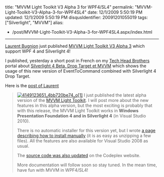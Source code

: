 title: "MVVM Light Toolkit V3 Alpha 3 for WPF4/SL4"
permalink: "MVVM-Light-Toolkit-V3-Alpha-3-for-WPF4SL4"
date: 12/1/2009 5:50:19 PM
updated: 12/1/2009 5:50:19 PM
disqusIdentifier: 20091201055019
tags: ["Silverlight", "MVVM"]
alias:
 - /post/MVVM-Light-Toolkit-V3-Alpha-3-for-WPF4SL4.aspx/index.html
---
[Laurent Bugnion](http://blog.galasoft.ch/Default.aspx) just published [MVVM Light Toolkit V3 Alpha 3](http://mvvmlight.codeplex.com) which support WPF 4 and Silverlight 4!

I published, yesterday a short post in French on my [Tech Head Brothers](http://www.techheadbrothers.com/) portal about [Silverlight 4 Beta, Drop Target et MVVM](http://www.techheadbrothers.com/Astuces.aspx/silverlight-4-beta-drop-target-mvvm) which shows the usage of this new version of EventToCommand combined with Silverlight 4 Drop Target.
<!-- more -->

Here is the [post of Laurent](http://blog.galasoft.ch/archive/2009/11/30/mvvm-light-toolkit-v3-alpha-3-for-wpf4sl4.aspx)

> [![4149123651_4bb720be74_o[1]](http://weblogs.asp.net/blogs/lkempe/4149123651_4bb720be74_o1_thumb_755A31A4.png "4149123651_4bb720be74_o[1]")](http://weblogs.asp.net/blogs/lkempe/4149123651_4bb720be74_o1_3DF42076.png) I just published the latest alpha version of the [MVVM Light Toolkit](http://galasoft.ch/mvvm/getstarted/). I will post more about the new features in this alpha version, but the most exciting is probably that with this release, the MVVM Light Toolkit works in **Windows Presentation Foundation 4 and in Silverlight 4** (in Visual Studio 2010).
> 
> There is no automatic installer for this version yet, but I wrote [a page describing how to install manually](http://galasoft.ch/mvvm/installing/manually/) (it is as easy as unzipping a few files). All the features are also available for Visual Studio 2008 as usual.
> 
> The [source code was also updated](http://mvvmlight.codeplex.com/SourceControl/ListDownloadableCommits.aspx) on the Codeplex website.
> 
> More documentation will follow soon so stay tuned. In the mean time, have fun with MVVM in WPF4/SL4!
